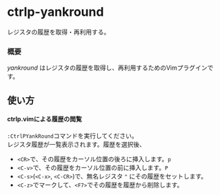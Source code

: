 # ctrlp-yankround

レジスタの履歴を取得・再利用する。

### 概要

*yankround* はレジスタの履歴を取得し、再利用するためのVimプラグインです。

## 使い方

#### ctrlp.vimによる履歴の閲覧

`:CtrlPYankRound`コマンドを実行してください。  
レジスタ履歴が一覧表示されます。履歴を選択後、  

- `<CR>`で、その履歴をカーソル位置の後ろに挿入します。`p`
- `<C-v>`で、その履歴をカーソル位置の前に挿入します。`P`
- `<C-s>`(`<C-x>`, `<C-CR>`)で、無名レジスタ `"` にその履歴をセットします。
- `<C-z>`でマークして、`<F7>`でその履歴を履歴から削除します。

